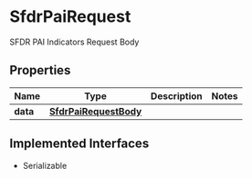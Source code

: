 

# SfdrPaiRequest

SFDR PAI Indicators Request Body

## Properties

Name | Type | Description | Notes
------------ | ------------- | ------------- | -------------
**data** | [**SfdrPaiRequestBody**](SfdrPaiRequestBody.md) |  | 


## Implemented Interfaces

* Serializable


